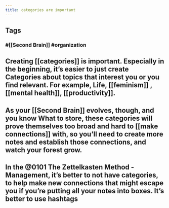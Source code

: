 ```yaml
---
title: categories are important
---
```


## Tags
### #[[Second Brain]] #organization
## Creating [[categories]] is important. Especially in the beginning, it’s easier to just create Categories about topics that interest you or you find relevant. For example, Life, [[feminism]] , [[mental health]], [[productivity]].
## As your [[Second Brain]] evolves, though, and you know What to store, these categories will prove themselves too broad and hard to [[make connections]] with, so you’ll need to create more notes and establish those connections, and watch your forest grow.
## In the @0101 The Zettelkasten Method - Management, it’s better to not have categories, to help make new connections that might escape you if you’re putting all your notes into boxes. It’s better to use hashtags
